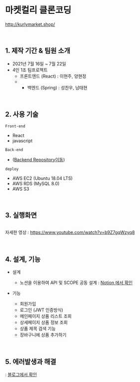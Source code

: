 # 마켓컬리 클론코딩
 
http://kurlymarket.shop/

<br>

## 1. 제작 기간 & 팀원 소개
- 2021년 7월 16일 ~ 7월 22일
- 4인 1조 팀프로젝트
	+ 프론트엔드 (React) : 이현주, 양현정
	+ + 백엔드 (Spring) : 성찬우, 남태현

<br>

## 2. 사용 기술
`Front-end`
-  React
- javascript


`Back-end`
-  ([Backend Repository이동](https://github.com/Market-kurly/kurly_server))


`deploy`
- AWS EC2 (Ubuntu 18.04 LTS)
- AWS RDS (MySQL 8.0)
- AWS S3 

<br>

## 3. 실행화면

<img src="">

자세한 영상 : https://www.youtube.com/watch?v=b9Z7gqWzyq8

<br>

## 4. 설계, 기능

- 설계
	+ 노션을 이용하여 API 및 SCOPE 공동 설계
: [Notion 에서 확인](https://www.notion.so/24-3429b07e5e894b92a632e73e8e585f78)

- 기능
  + 회원가입
  + 로그인 (JWT 인증방식)
  + 메인페이지 상품 리스트 조회
  + 상세페이지 상품 정보 조회
  + 상품 제목 검색 기능
  + 장바구니에 상품 추가하기
  

<br>

## 5. 에러발생과 해결
: [블로그에서 확인]()


